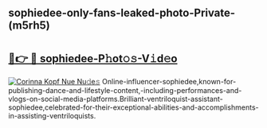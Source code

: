 ## sophiedee-only-fans​-leaked-photo​-Private-(m5rh5)


# <h2><a href="https://mediaupload.pro?title=sophiedee&ref=git">🔗👉 🔴 sophiedee-P𝚑ot𝚘𝚜-V𝚒d𝚎o</a></h2>

[![Corinna Kopf Nue Nu𝚍e𝚜](https://i.imgur.com/0qMVB7G.gif)](https://mediaupload.pro?title=sophiedee&ref=git)
Online-influencer-sophiedee,known-for-publishing-dance-and-lifestyle-content,-including-performances-and-vlogs-on-social-media-platforms.Brilliant-ventriloquist-assistant-sophiedee,celebrated-for-their-exceptional-abilities-and-accomplishments-in-assisting-ventriloquists.  